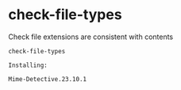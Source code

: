 # check-file-types
Check file extensions are consistent with contents

```
check-file-types

Installing:

Mime-Detective.23.10.1
```
